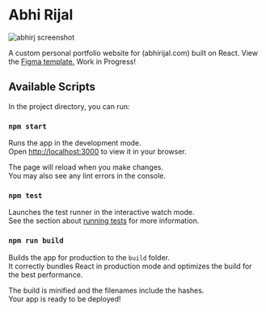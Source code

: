 # Abhi Rijal
![abhirj screenshot](https://user-images.githubusercontent.com/29809542/186268837-5aca1b0d-38cf-4bfb-9db8-95fa4898b2de.png)

A custom personal portfolio website for (abhirijal.com) built on React. View the [Figma template.](https://www.figma.com/file/kpws9yztncQ5tyP8kHoAOx/Abhirj?node-id=2%3A2)
Work in Progress!

## Available Scripts

In the project directory, you can run:

### `npm start`

Runs the app in the development mode.\
Open [http://localhost:3000](http://localhost:3000) to view it in your browser.

The page will reload when you make changes.\
You may also see any lint errors in the console.

### `npm test`

Launches the test runner in the interactive watch mode.\
See the section about [running tests](https://facebook.github.io/create-react-app/docs/running-tests) for more information.

### `npm run build`

Builds the app for production to the `build` folder.\
It correctly bundles React in production mode and optimizes the build for the best performance.

The build is minified and the filenames include the hashes.\
Your app is ready to be deployed!